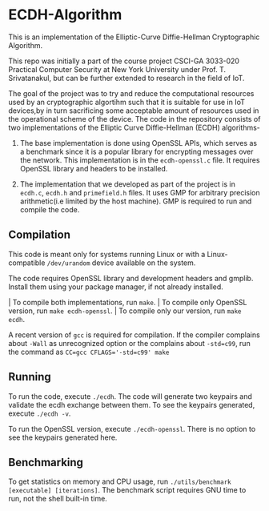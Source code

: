 # ECDH-Algorithm
This is an implementation of the Elliptic-Curve Diffie-Hellman Cryptographic Algorithm.

This repo was initially a part of the course project CSCI-GA 3033-020 Practical Computer Security at New York University under
Prof. T. Srivatanakul, but can be further extended to research in the field of IoT.

The goal of the project was to try and reduce the computational resources
used by an cryptographic algortihm such that it is suitable for use in IoT
devices,by in turn sacrificing some acceptable amount of resources used in the operational scheme of the device. The code in the repository consists of two implementations of the Elliptic Curve Diffie-Hellman (ECDH) algorithms- 

1) The base implementation is done using OpenSSL APIs, which serves as a
   benchmark since it is a popular library for encrypting messages over the
   network. This implementation is in the ``ecdh-openssl.c`` file. It requires
   OpenSSL library and headers to be installed.

2) The implementation that we developed as part of the project is in
   ``ecdh.c``, ``ecdh.h`` and ``primefield.h`` files. It uses GMP for arbitrary
   precision arithmetic(i.e limited by the host machine). GMP is required to run and compile the code.
   

## Compilation
This code is meant only for systems running Linux or with a Linux-compatible
``/dev/urandom`` device available on the system.

The code requires OpenSSL library and development headers and gmplib. Install
them using your package manager, if not already installed.

| To compile both implementations, run ``make``.
| To compile only OpenSSL version, run ``make ecdh-openssl``.
| To compile only our version, run ``make ecdh``.

A recent version of ``gcc`` is required for compilation. If the compiler
complains about ``-Wall`` as unrecognized option or the complains about
``-std=c99``, run the command as ``CC=gcc CFLAGS='-std=c99' make``


## Running
To run the code, execute ``./ecdh``. The code will generate two keypairs and validate
the ecdh exchange between them. To see the keypairs generated, execute ``./ecdh -v``.

To run the OpenSSL version, execute ``./ecdh-openssl``. There is no option to see the
keypairs generated here.


## Benchmarking
To get statistics on memory and CPU usage, run ``./utils/benchmark [executable] [iterations]``.
The benchmark script requires GNU time to run, not the shell built-in time.


